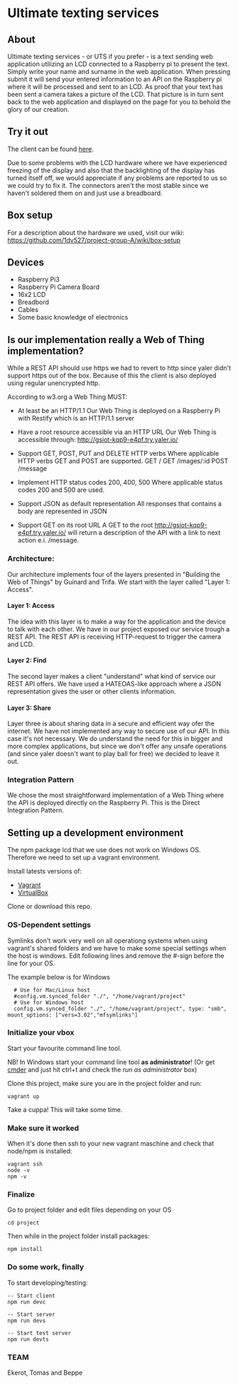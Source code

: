 # Ultimate texting services

## About

Ultimate texting services - or UTS if you prefer - is a text sending web application utilizing an LCD connected to a Raspberry pi to present the text. Simply write your name and surname in the web application. When pressing submit it will send your entered information to an API on the Raspberry pi where it will be processed and sent to an LCD. As proof that your text has been sent a camera takes a picture of the LCD. That picture is in turn sent back to the web application and displayed on the page for you to behold the glory of our creation.

## Try it out
The client can be found [here](http://backpackvagabond.com/tillf/uni/pi/).

Due to some problems with the LCD hardware where we have experienced freezing of the display and also that the backlighting of the display has turned itself off, we would appreciate if any problems are reported to us so we could try to fix it. The connectors aren't the most stable since we haven't soldered them on and just use a breadboard.

## Box setup
For a description about the hardware we used, visit our wiki: https://github.com/1dv527/project-group-A/wiki/box-setup

## Devices

* Raspberry Pi3
* Raspberry Pi Camera Board
* 16x2 LCD
* Breadbord
* Cables
* Some basic knowledge of electronics

## Is our implementation really a Web of Thing implementation?
While a REST API should use https we had to revert to http since yaler didn't support https out of the box. Because of this the client is also deployed using regular unencrypted http.

According to w3.org a Web Thing MUST:

- At least be an HTTP/1.1
Our Web Thing is deployed on a Raspberry Pi with Restify which is an HTTP/1.1 server

- Have a root resource accessible via an HTTP URL
Our Web Thing is accessible through: http://gsiot-kqp9-e4pf.try.yaler.io/

- Support GET, POST, PUT and DELETE HTTP verbs
Where applicable HTTP verbs GET and POST are supported.
GET /
GET /images/:id
POST /message

- Implement HTTP status codes 200, 400, 500
Where applicable status codes 200 and 500 are used.

- Support JSON as default representation
All responses that contains a body are represented in JSON

- Support GET on its root URL
A GET to the root http://gsiot-kqp9-e4pf.try.yaler.io/ will return a description of the API with a link to next action e.i. /message.

### Architecture:

Our architecture implements four of the layers presented in "Building the Web of Things" by Guinard and Trifa. We start with the layer called "Layer 1: Access".

####  Layer 1: Access

The idea with this layer is to make a way for the application and the device to talk with each other. We have in our project exposed our service trough a REST API. The REST API is receiving HTTP-request to trigger the camera and LCD.

####  Layer 2: Find

The second layer makes a client "understand" what kind of service our REST API offers. We have used a HATEOAS-like approach where a JSON representation gives the user or other clients information.

####  Layer 3: Share

Layer three is about sharing data in a secure and efficient way ofer the internet. We have not implemented any way to secure use of our API. In this case it's not necessary. We do understand the need for this in bigger and more complex applications, but since we don't offer any unsafe operations (and since yaler doesn't want to play ball for free) we decided to leave it out.

### Integration Pattern
We chose the most straightforward implementation of a Web Thing where the API is deployed directly on the Raspberry Pi. This is the Direct Integration Pattern.

## Setting up a development environment
The npm package lcd that we use does not work on Windows OS. Therefore we need to set up a vagrant environment.

Install latests versions of:
* [Vagrant](https://www.vagrantup.com/)
* [VirtualBox](https://www.virtualbox.org/)

Clone or download this repo.

### OS-Dependent settings
Symlinks don't work very well on all operationg systems when using vagrant's shared folders and we have to make some special settings when the host is windows. Edit following lines and remove the #-sign before the line for your OS.

The example below is for Windows
```
  # Use for Mac/Linux host
  #config.vm.synced_folder "./", "/home/vagrant/project"
  # Use for Windows host
  config.vm.synced_folder "./", "/home/vagrant/project", type: "smb", mount_options: ["vers=3.02","mfsymlinks"]
```

### Initialize your vbox
Start your favourite command line tool.

NB! In Windows start your command line tool **as administrator**! (Or get [cmder](http://cmder.net/) and just hit ctrl+t and check the *run as administrator* box)

Clone this project, make sure you are in the project folder and run:
```
vagrant up
```

Take a cuppa! This will take some time.

### Make sure it worked
When it's done then ssh to your new vagrant maschine and check that node/npm is installed:
```
vagrant ssh
node -v
npm -v
```

### Finalize
Go to project folder and edit files depending on your OS
```
cd project
```

Then while in the project folder install packages:
```
npm install
```

### Do some work, finally
To start developing/testing:
```
-- Start client
npm run devc
```

```
-- Start server
npm run devs
```

```
-- Start test server
npm run devts
```

### TEAM

Ekerot, Tomas and Beppe
